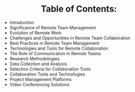 <center> 
    <h1>Table of Contents:</h1>
</center>
<ul>
    <li>Introduction</li>
    <li>Significance of Remote Team Management</li>
    <li>Evolution of Remote Work</li>
    <li>Challenges and Opportunities in Remote Team Collaboration</li>
    <li>Best Practices in Remote Team Management</li>
    <li>Technologies and Tools for Remote Collaboration</li>
    <li>The Role of Communication in Remote Teams</li>
    <li>Research Methodologies</li>
    <li>Data Collection and Analysis</li>
    <li>Selection Criteria for Collaboration Tools</li>
    <li>Collaboration Tools and Technologies</li>
    <li>Project Management Platforms</li>
    <li>Video Conferencing Solutions</li>
</ul>
